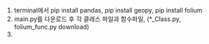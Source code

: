 1. terminal에서 pip install pandas, pip install geopy, pip install folium
2. main.py를 다운로드 후 각 클래스 파일과 함수파일, (*_Class.py, folium_func.py download)
3. 
